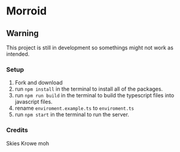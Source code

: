 # Morroid

## Warning

This project is still in development so somethings might not work as intended.

### Setup

1. Fork and download
2. run `npm install` in the terminal to install all of the packages.
3. run `npm run build` in the terminal to build the typescript files into javascript files.
4. rename `enviroment.example.ts` to `enviroment.ts`
5. run `npm start` in the terminal to run the server.

### Credits

Skies
Krowe moh

